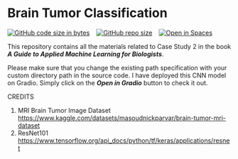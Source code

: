 # Brain Tumor Classification
[![GitHub code size in bytes](https://img.shields.io/github/languages/code-size/Jishnnu/Brain-Tumor-Classification)](https://github.com/Jishnnu/Brain-Tumor-Classification) &ensp; [![GitHub repo size](https://img.shields.io/github/repo-size/Jishnnu/Brain-Tumor-Classification)](https://github.com/Jishnnu/Brain-Tumor-Classification) &ensp; [![Open in Spaces](https://huggingface.co/datasets/huggingface/badges/raw/main/open-in-hf-spaces-sm.svg)](https://huggingface.co/spaces/Jishnnu/Brain-Tumor-Detection)

This repository contains all the materials related to Case Study 2 in the book **_A Guide to Applied Machine Learning for Biologists_**. 

Please make sure that you change the existing path specification with your custom directory path in the source code. I have deployed this CNN model on Gradio. Simply click on the **_Open in Gradio_** button to check it out.

CREDITS
1.	MRI Brain Tumor Image Dataset
	https://www.kaggle.com/datasets/masoudnickparvar/brain-tumor-mri-dataset
2.	ResNet101
	https://www.tensorflow.org/api_docs/python/tf/keras/applications/resnet
